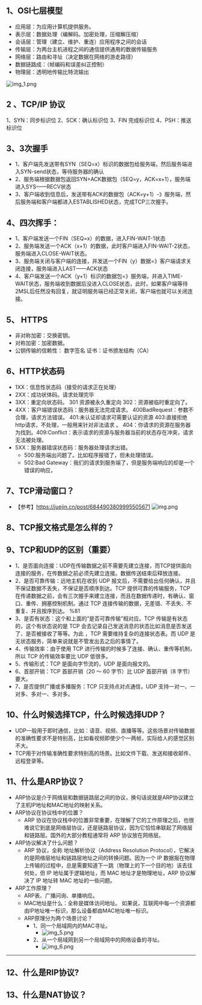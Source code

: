 ## 1、OSI七层模型
 - 应用层：为应用计算机提供服务。
 - 表示层：数据处理（编解码。加密处理，压缩解压缩）
 - 会话层：管理（建立、维护、重连）应用程序之间的会话
 - 传输层：为两台主机进程之间的通信提供通用的数据传输服务
 - 网络层：路由和寻址（决定数据在网络的游走路径）
 - 数据链路成：（帧编码和误差纠正控制）
 - 物理层：透明地传输比特流输出

 ![img_1.png](img_1.png)	


## 2 、TCP/IP 协议
1、SYN：同步标识位
2、SCK：确认标识位
3、FIN 完成标识位
4、PSH：推送标识位

## 3、3次握手
 - 1、客户端先发送带有SYN（SEQ=x）标识的数据包给服务端，然后服务端进入SYN-send状态，等待服务器的确认 
 - 2、服务端根据数据包返回SYN+ACK数据包（SEQ=y，ACK=x+1），服务端进入SYS——RECV状态
 - 3、客户端收到信息后，发送带有ACK的数据包（ACK=y+1）-》服务端，然后服务端和客户端都进入ESTABLISHED状态，完成TCP三次握手。 
   
## 4、四次挥手：
 - 1、客户端发送一个FIN（SEQ=x）的数据，进入FIN-WAIT-1状态
 - 2、服务端发送一个ACK（x+1）的数据，此时客户端进入FIN-WAIT-2状态，服务端进入CLOSE-WAIT状态。
 - 3、服务端关闭与客户端的连接，并发送一个FIN（y）数据=》客户端请求关闭连接，服务端进入LAST——ACK状态
 - 4、客户端发送一个ACK（y+1）标识的数据包=》服务端，并进入TIME-WAIT状态，服务端收到数据后没进入CLOSE状态，此时，如果客户端等待2MSL后任然没有回复，就证明服务端已经正常关闭，客户端也就可以关闭连接。

## 5、 HTTPS
 - 非对称加密：交换密钥。 
 - 对称加密：加密数据。
 - 	公钥传输的信赖性：
 		数字签名
 		证书：证书颁发结构（CA）
      
## 6、HTTP状态码
 - 1XX：信息性状态码（接受的请求正在处理）
 - 2XX：成功状体码。请求处理完毕
 - 3XX：重定向状态码。 301 资源被永久重定向 302：资源被临时重定向了。
 - 4XX：客户端错误状态码：服务器无法完成请求。 400BadRequest：参数不合理，请求方法错误。   401:未认证却请求可需要认证的资源 403:直接拒绝http请求，不处理，一般用来针对非法请求 。 404：你请求的资源在服务器为找到。409:Conflict：表示请求的资源与服务器当前的状态存在冲突，请求无法被处理。
 - 5XX：服务器错误状态码：服务器处理请求出错。
	- 500:服务端出问题了。比如程序报错了，但未处理错误。
    - 502:Bad Gateway：我们的请求到服务端了，但是服务端响应的却是一个错误的响应，
	
## 7、TCP滑动窗口？
 - 【参考】https://juejin.cn/post/6844903809995505671
 ![img.png](img.png)
 
## 8、TCP报文格式是怎么样的？



## 9、TCP和UDP的区别（重要） 
 - 1、是否面向连接：UDP在传输数据之前不需要先建立连接，而TCP提供面向连接的服务，在传数据之前必须先建立连接。数据传送结束后释放连接。
 - 2、是否可靠传输：远地主机在收到 UDP 报文后，不需要给出任何确认，并且不保证数据不丢失，不保证是否顺序到达。TCP 提供可靠的传输服务，TCP 在传递数据之前，会有三次握手来建立连接，而且在数据传递时，有确认、窗口、重传、拥塞控制机制。通过 TCP 连接传输的数据，无差错、不丢失、不重复、并且按序到达。
%81
 - 3、是否有状态：这个和上面的“是否可靠传输”相对应。TCP 传输是有状态的，这个有状态说的是 TCP 会去记录自己发送消息的状态比如消息是否发送了、是否被接收了等等。为此 ，TCP 需要维持复杂的连接状态表。而 UDP 是无状态服务，简单来说就是不管发出去之后的事情了。
 - 4、传输效率：由于使用 TCP 进行传输的时候多了连接、确认、重传等机制，所以 TCP 的传输效率要比 UDP 低很多。
 - 5、传输形式：TCP 是面向字节流的，UDP 是面向报文的。
 - 6、首部开销：TCP 首部开销（20 ～ 60 字节）比 UDP 首部开销（8 字节）要大。
 - 7、是否提供广播或多播服务：TCP 只支持点对点通信，UDP 支持一对一、一对多、多对一、多对多。

## 10、什么时候选择TCP，什么时候选择UDP？
 - UDP一般用于即时通信，比如：语音、视频、直播等等。这些场景对传输数据的准确性要求不是特别高，比如看视频即使少个一两帧，实际给人的感觉区别不大。
 - TCP用于对传输准确性要求特别高的场景。比如文件下载、发送和接收邮件、远程登录等。
 
## 11、什么是ARP协议？
 - ARP协议是介于网络层和数据链路层之间的协议，换句话说就是ARP协议建立了主机IP地址和MAC地址的映射关系。
 - ARP协议在协议栈中的位置？
	-  ARP 协议在协议栈中的位置非常重要，在理解了它的工作原理之后，也很难说它到底是网络层协议，还是链路层协议，因为它恰恰串联起了网络层和链路层。国外的大部分教程通常将 ARP 协议放在网络层。
 - ARP协议解决了什么问题？
  	-  ARP 协议，全称 地址解析协议（Address Resolution Protocol），它解决的是网络层地址和链路层地址之间的转换问题。因为一个 IP 数据报在物理上传输的过程中，总是需要知道下一跳（物理上的下一个目的地）该去往何处，但 IP 地址属于逻辑地址，而 MAC 地址才是物理地址，ARP 协议解决了 IP 地址转 MAC 地址的一些问题。
 - ARP工作原理？
    - ARP表、广播问询、单播响应。
	- MAC地址是什么：全称是媒体访问地址。 如果说，互联网中每一个资源都由IP地址唯一标识，那么设备都由MAC地址唯一标识。
	- ARP原理分为两个场景讨论？
		- 1、同一个局域网内的MAC寻址。
		  - ![img_5.png](img_5.png)
	    - 2、从一个局域网到另一个局域网中的网络设备的寻址。
		  - ![img_6.png](img_6.png)		
-----------------
## 12、什么是RIP协议?


## 13、什么是NAT协议？
